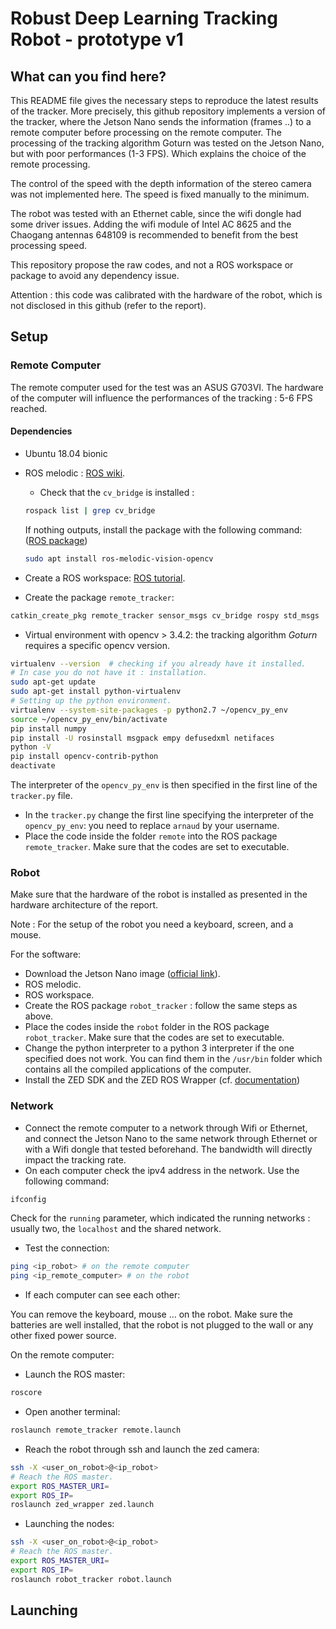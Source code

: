 # Robust Deep Learning Tracking Robot - prototype v1

## What can you find here?

This README file gives the necessary steps to reproduce the latest results of the tracker. More precisely, this github repository implements a version of the tracker, where the Jetson Nano sends the information (frames ..) to a remote computer before processing on the remote computer. The processing of the tracking algorithm Goturn was tested on the Jetson Nano, but with poor performances (1-3 FPS). Which explains the choice of the remote processing.

The control of the speed with the depth information of the stereo camera was not implemented here. The speed is fixed manually to the minimum.

The robot was tested with an Ethernet cable, since the wifi dongle had some driver issues. Adding the  wifi module of Intel AC 8625 and the Chaogang antennas 648109 is recommended to benefit from the best processing speed.

This repository propose the raw codes, and not a ROS workspace or package to avoid any dependency issue.

Attention : this code was calibrated with the hardware of the robot, which is not disclosed in this  github (refer to the report).

## Setup

### Remote Computer

The remote computer used for the test was an ASUS G703VI. The hardware of the computer will influence the performances of the tracking : 5-6 FPS reached.

#### Dependencies

* Ubuntu 18.04 bionic

* ROS melodic : [ROS wiki](http://wiki.ros.org/melodic/Installation/Ubuntu).

  * Check that  the `cv_bridge`  is installed : 

  ```bash
  rospack list | grep cv_bridge
  ```

  If nothing outputs, install the package with the following command: ([ROS package](http://wiki.ros.org/vision_opencv))

  ```bash
  sudo apt install ros-melodic-vision-opencv
  ```

* Create a ROS workspace: [ROS tutorial](http://wiki.ros.org/catkin/Tutorials/create_a_workspace).

* Create the package `remote_tracker`: 

```bash
catkin_create_pkg remote_tracker sensor_msgs cv_bridge rospy std_msgs
```

* Virtual environment with opencv > 3.4.2: the tracking algorithm *Goturn* requires a specific opencv version.

```bash
virtualenv --version  # checking if you already have it installed.
# In case you do not have it : installation.
sudo apt-get update
sudo apt-get install python-virtualenv
# Setting up the python environment.
virtualenv --system-site-packages -p python2.7 ~/opencv_py_env
source ~/opencv_py_env/bin/activate
pip install numpy
pip install -U rosinstall msgpack empy defusedxml netifaces
python -V
pip install opencv-contrib-python
deactivate
```

The interpreter of the `opencv_py_env` is then specified in the first line of the `tracker.py` file.

* In the `tracker.py` change the first line specifying the interpreter of the `opencv_py_env`: you need to replace `arnaud` by your username.
* Place the code inside the folder `remote` into the ROS package `remote_tracker`.  Make sure that the codes are set to executable.

### Robot

Make sure that the hardware of the robot is installed as presented in the hardware architecture of the report.

Note : For the setup of the robot you need a keyboard, screen, and a mouse.

For the software:

* Download the Jetson Nano image ([official link](https://developer.nvidia.com/embedded/learn/get-started-jetson-nano-devkit#write)).
* ROS melodic.
* ROS workspace.
* Create the ROS package `robot_tracker` : follow the same steps as above.
* Place the codes inside the `robot` folder in the ROS package `robot_tracker`. Make sure that the codes are set to executable.
* Change the python interpreter to a python 3 interpreter if the one specified does not work. You can find them in the `/usr/bin` folder which contains all the compiled applications of the computer.
* Install the ZED SDK  and the ZED ROS Wrapper (cf. [documentation](https://www.stereolabs.com/docs/getting-started/))

### Network

* Connect the remote computer to a network through Wifi or Ethernet, and connect the Jetson Nano to the same network through Ethernet or with a Wifi dongle that tested beforehand. The bandwidth will directly impact the tracking rate.
* On each computer check the ipv4 address in the network. Use the following command:

```bash
ifconfig
```

Check for the `running` parameter, which indicated the running networks : usually two, the `localhost` and the shared network.

* Test the connection:

```bash
ping <ip_robot> # on the remote computer
ping <ip_remote_computer> # on the robot
```

* If each computer can see each other:

You can remove the keyboard, mouse ... on the robot. Make sure the batteries are well installed, that the robot is not plugged to the wall or any other fixed power source.

On the remote computer:

* Launch the ROS master:

```bash
roscore
```

* Open another terminal:

```bash
roslaunch remote_tracker remote.launch
```

* Reach the robot through ssh and launch the zed camera:

```bash
ssh -X <user_on_robot>@<ip_robot>
# Reach the ROS master.
export ROS_MASTER_URI=
export ROS_IP=
roslaunch zed_wrapper zed.launch
```

* Launching the nodes:

```bash
ssh -X <user_on_robot>@<ip_robot>
# Reach the ROS master.
export ROS_MASTER_URI=
export ROS_IP=
roslaunch robot_tracker robot.launch
```



## Launching



